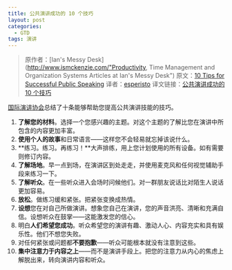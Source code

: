```yaml
---
title: 公共演讲成功的 10 个技巧
layout: post
categories:
  - GTD
tags: 演讲
---
```


> 原作者：[Ian's Messy Desk](http://www.ismckenzie.com/"Productivity, Time Management and Organization Systems Articles at Ian's Messy Desk")
> 原文：[10 Tips for Successful Public Speaking](1)
> 译者：[esperisto][2]
> 译文链接：[公共演讲成功的 10 个技巧][3]

[国际演讲协会][4]总结了十条能够帮助您提高公共演讲技能的技巧。

  1. **了解您的材料**。选择一个您感兴趣的主题。对这个主题的了解比您在演讲中所包含的内容更加丰富。
  2. **使用个人的故事**和日常语言——这样您不会轻易就忘掉该说什么。
  3. **练习。练习。再练习！**大声排练，用上您计划使用的所有设备。如有需要则修订内容。
  4. **了解场地**。早一点到场，在演讲区到处走走，并使用麦克风和任何视觉辅助手段来练习一下。
  5. **了解听众**。在一些听众进入会场时问候他们。对一群朋友说话比对陌生人说话更加容易。
  6. **放松**。做练习缓和紧张。把紧张变换成热情。
  7. **设想**您在对自己所做演讲。想象您自己在演讲，您的声音洪亮、清晰和充满自信。设想听众在鼓掌——这能激发您的信心。
  8. 明白**人们希望您成功**。听众希望您的演讲有趣、激动人心、内容充实和具有娱乐性。他们不想您失败。
  9. 对任何紧张或问题都**不要抱歉**——听众可能根本就没有注意到这些。
 10. **集中注意力于内容之上**——而不是演讲手段上。把您的注意力从内心的焦虑上解脱出来，转向演讲内容和听众。

[1]: http://www.ismckenzie.com/08/28/10-tips-for-successful-public-speaking/
[2]: http://jouchyi.cn
[3]: http://jouchyi.cn/10-tips-for-successful-public-speaking.html
[4]: http://www.toastmasters.org/ "Toastmasters International"

